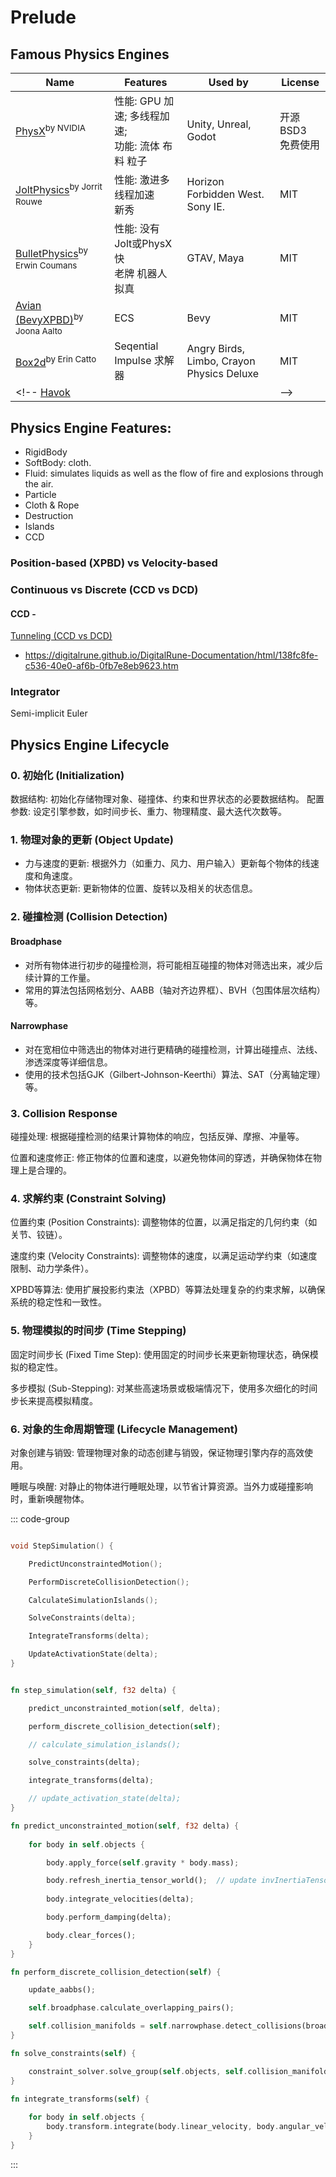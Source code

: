 ﻿
# Prelude


## Famous Physics Engines


Name | Features                            | Used by | License 
--- |-------------------------------------| --- | --- 
[PhysX](https://github.com/NVIDIA-Omniverse/PhysX)<sup>by NVIDIA</sup> | 性能: GPU 加速; 多线程加速; <br>功能: 流体 布料 粒子 | Unity, Unreal, Godot | 开源 BSD3<br>免费使用
[JoltPhysics](https://github.com/jrouwe/JoltPhysics)<sup>by Jorrit Rouwe</sup> | 性能: 激进多线程加速<br>新秀 | Horizon Forbidden West. Sony IE. | MIT
[BulletPhysics](https://github.com/bulletphysics/bullet3)<sup>by Erwin Coumans</sup> | 性能: 没有Jolt或PhysX快<br>老牌 机器人拟真 | GTAV, Maya | MIT
[Avian (BevyXPBD)](https://github.com/Jondolf/avian)<sup>by Joona Aalto</sup> | ECS | Bevy | MIT
[Box2d](https://box2d.org/documentation/hello.html)<sup>by Erin Catto</sup> | Seqential Impulse 求解器 | Angry Birds, Limbo, Crayon Physics Deluxe | MIT
<!-- [Havok](https://en.wikipedia.org/wiki/Havok_(software)) | | |  -->


## Physics Engine Features: 


- RigidBody
- SoftBody: cloth.
- Fluid: simulates liquids as well as the flow of fire and explosions through the air.
- Particle
- Cloth & Rope
- Destruction
- Islands
- CCD

### Position-based (XPBD) vs Velocity-based


### Continuous vs Discrete (CCD vs DCD)

#### CCD - 

[Tunneling (CCD vs DCD)](https://www.youtube.com/watch?v=hKAYDg9Rswk)

- https://digitalrune.github.io/DigitalRune-Documentation/html/138fc8fe-c536-40e0-af6b-0fb7e8eb9623.htm


### Integrator

Semi-implicit Euler

## Physics Engine Lifecycle

### 0. 初始化 (Initialization)

数据结构: 初始化存储物理对象、碰撞体、约束和世界状态的必要数据结构。
配置参数: 设定引擎参数，如时间步长、重力、物理精度、最大迭代次数等。

### 1. 物理对象的更新 (Object Update)

- 力与速度的更新: 根据外力（如重力、风力、用户输入）更新每个物体的线速度和角速度。
- 物体状态更新: 更新物体的位置、旋转以及相关的状态信息。

### 2. 碰撞检测 (Collision Detection)

#### Broadphase

- 对所有物体进行初步的碰撞检测，将可能相互碰撞的物体对筛选出来，减少后续计算的工作量。
- 常用的算法包括网格划分、AABB（轴对齐边界框）、BVH（包围体层次结构）等。

#### Narrowphase

- 对在宽相位中筛选出的物体对进行更精确的碰撞检测，计算出碰撞点、法线、渗透深度等详细信息。
- 使用的技术包括GJK（Gilbert-Johnson-Keerthi）算法、SAT（分离轴定理）等。

### 3. Collision Response

碰撞处理: 根据碰撞检测的结果计算物体的响应，包括反弹、摩擦、冲量等。

位置和速度修正: 修正物体的位置和速度，以避免物体间的穿透，并确保物体在物理上是合理的。

### 4. 求解约束 (Constraint Solving)

位置约束 (Position Constraints): 调整物体的位置，以满足指定的几何约束（如关节、铰链）。

速度约束 (Velocity Constraints): 调整物体的速度，以满足运动学约束（如速度限制、动力学条件）。

XPBD等算法: 使用扩展投影约束法（XPBD）等算法处理复杂的约束求解，以确保系统的稳定性和一致性。

### 5. 物理模拟的时间步 (Time Stepping)

固定时间步长 (Fixed Time Step): 使用固定的时间步长来更新物理状态，确保模拟的稳定性。

多步模拟 (Sub-Stepping): 对某些高速场景或极端情况下，使用多次细化的时间步长来提高模拟精度。

### 6. 对象的生命周期管理 (Lifecycle Management)

对象创建与销毁: 管理物理对象的动态创建与销毁，保证物理引擎内存的高效使用。

睡眠与唤醒: 对静止的物体进行睡眠处理，以节省计算资源。当外力或碰撞影响时，重新唤醒物体。


::: code-group

```cpp [C++]

void StepSimulation() {

    PredictUnconstraintedMotion();

    PerformDiscreteCollisionDetection();

    CalculateSimulationIslands();

    SolveConstraints(delta);

    IntegrateTransforms(delta);

    UpdateActivationState(delta);
}
```

```rust [Rust]

fn step_simulation(self, f32 delta) {

    predict_unconstrainted_motion(self, delta);

    perform_discrete_collision_detection(self);

    // calculate_simulation_islands();

    solve_constraints(delta);

    integrate_transforms(delta);

    // update_activation_state(delta);
}

fn predict_unconstrainted_motion(self, f32 delta) {
    
    for body in self.objects {

        body.apply_force(self.gravity * body.mass);

        body.refresh_inertia_tensor_world();  // update invInertiaTensorWorld. used in subsequent calculations.
        
        body.integrate_velocities(delta);

        body.perform_damping(delta);

        body.clear_forces();
    }
}

fn perform_discrete_collision_detection(self) {

    update_aabbs();

    self.broadphase.calculate_overlapping_pairs();

    self.collision_manifolds = self.narrowphase.detect_collisions(broadphase.get_overlapping_pairs());
}

fn solve_constraints(self) {

    constraint_solver.solve_group(self.objects, self.collision_manifolds, delta);
}

fn integrate_transforms(self) {
    
    for body in self.objects {
        body.transform.integrate(body.linear_velocity, body.angular_velocity, delta);
    }
}
```
:::